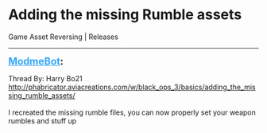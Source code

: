 # Adding the missing Rumble assets
Game Asset Reversing | Releases

---
<strong style="font-size: 1.4em;"><span style="text-decoration: underline;text-decoration-color: #34a7f9;"><span style="color:#34a7f9;">ModmeBot</span></span>:</strong>

<p>Thread By: Harry Bo21<br /><a href="http://phabricator.aviacreations.com/w/black_ops_3/basics/adding_the_missing_rumble_assets/">http://phabricator.aviacreations.com/w/black_ops_3/basics/adding_the_missing_rumble_assets/</a><br /> <br />I recreated the missing rumble files, you can now properly set your weapon rumbles and stuff up</p>
